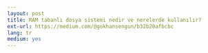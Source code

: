 ```yaml
---
layout: post
title: RAM tabanlı dosya sistemi nedir ve nerelerde kullanılır?
ext-url: https://medium.com/@gokhansengun/b32b20afbcbc
lang: tr
medium: yes  
---
```

